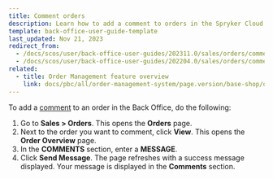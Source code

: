 ```yaml
---
title: Comment orders
description: Learn how to add a comment to orders in the Spryker Cloud Commerce OS Back Office
template: back-office-user-guide-template
last_updated: Nov 21, 2023
redirect_from:
  - /docs/scos/user/back-office-user-guides/202311.0/sales/orders/commenting-orders.html
  - /docs/scos/user/back-office-user-guides/202204.0/sales/orders/commenting-orders.html
related:
  - title: Order Management feature overview
    link: docs/pbc/all/order-management-system/page.version/base-shop/order-management-feature-overview/order-management-feature-overview.html
---
```


To add a [comment](/docs/pbc/all/cart-and-checkout/latest/base-shop/feature-overviews/comments-feature-overview.html) to an order in the Back Office, do the following:

1. Go to **Sales&nbsp;<span aria-label="and then">></span> Orders**.
    This opens the **Orders** page.
2. Next to the order you want to comment, click **View**.
    This opens the **Order Overview** page.
3. In the **COMMENTS** section, enter a **MESSAGE**.
4. Click **Send Message**.
The page refreshes with a success message displayed. Your message is displayed in the **Comments** section.
